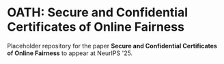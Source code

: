 # OATH: Secure and Confidential Certificates of Online Fairness
Placeholder repository for the paper **Secure and Confidential Certificates of Online Fairness** to appear at NeurIPS '25.
